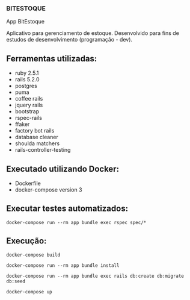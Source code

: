 ### BITESTOQUE ###

App BitEstoque

Aplicativo para gerenciamento de estoque. Desenvolvido para fins de estudos de desenvolvimento (programação - dev).

## Ferramentas utilizadas:

- ruby 2.5.1
- rails 5.2.0
- postgres
- puma
- coffee rails
- jquery rails
- bootstrap
- rspec-rails
- ffaker
- factory bot rails
- database cleaner
- shoulda matchers
- rails-controller-testing

## Executado utilizando Docker:

- Dockerfile
- docker-compose version 3

## Executar testes automatizados:

```
docker-compose run --rm app bundle exec rspec spec/*
```

## Execução:

```
docker-compose build

docker-compose run --rm app bundle install

docker-compose run --rm app bundle exec rails db:create db:migrate db:seed

docker-compose up
```
